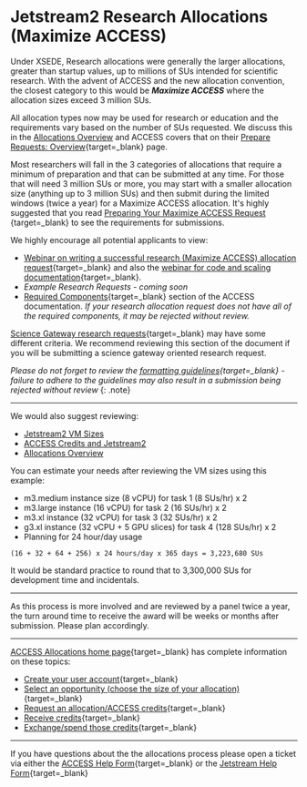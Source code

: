 # Jetstream2 Research Allocations (Maximize ACCESS)

Under XSEDE, Research allocations were generally the larger allocations, greater than startup values, up to millions of SUs intended for scientific research. With the advent of ACCESS and the new allocation convention, the closest category to this would be ***Maximize ACCESS*** where the allocation sizes exceed 3 million SUs.

All allocation types now may be used for research or education and the requirements vary based on the number of SUs requested. We discuss this in the [Allocations Overview](overview.md) and ACCESS covers that on their [Prepare Requests: Overview](https://allocations.access-ci.org/prepare-requests-overview){target=_blank} page.

Most researchers will fall in the 3 categories of allocations that require a minimum of preparation and that can be submitted at any time. For those that will need 3 million SUs or more, you may start with a smaller allocation size (anything up to 3 million SUs) and then submit during the limited windows (twice a year) for a Maximize ACCESS allocation. It's highly suggested that you read [Preparing Your Maximize ACCESS Request
](https://allocations.access-ci.org/preparing-your-maximize-access-request){target=_blank} to see the requirements for submissions.

We highly encourage all potential applicants to view:

  * [Webinar on writing a successful research (Maximize ACCESS) allocation request](https://youtu.be/W-tdqZiIM_A){target=_blank} and also the [webinar for code and scaling documentation](https://youtu.be/1rHqH1SUD-o){target=_blank}.
  * *Example Research Requests - coming soon*
  * [Required Components](https://allocations.access-ci.org/preparing-your-maximize-access-request#required-components){target=_blank} section of the ACCESS documentation. *If your research allocation request does not have all of the required components, it may be rejected without review.*

[Science Gateway research requests](https://allocations.access-ci.org/preparing-your-maximize-access-request#guidance-for-gateway-requests){target=_blank} may have some different criteria. We recommend reviewing this section of the document if you will be submitting a science gateway oriented research request.

*Please do not forget to review the [formatting guidelines](https://allocations.access-ci.org/preparing-your-maximize-access-request#appendix-formatting-guidelines){target=_blank} - failure to adhere to the guidelines may also result in a submission being rejected without review*
{: .note}

---

We would also suggest reviewing:

* [Jetstream2 VM Sizes](../general/vmsizes.md)
* [ACCESS Credits and Jetstream2](../general/access.md)
* [Allocations Overview](overview.md)

You can estimate your needs after reviewing the VM sizes using this example:

- m3.medium instance size (8 vCPU) for task 1 (8 SUs/hr) x 2
- m3.large instance (16 vCPU) for task 2 (16 SUs/hr) x 2
- m3.xl instance (32 vCPU) for task 3 (32 SUs/hr) x 2
- g3.xl instance (32 vCPU + 5 GPU slices) for task 4 (128 SUs/hr) x 2
- Planning for 24 hour/day usage

```
(16 + 32 + 64 + 256) x 24 hours/day x 365 days = 3,223,680 SUs
```

It would be standard practice to round that to 3,300,000 SUs for development time and incidentals.

---

As this process is more involved and are reviewed by a panel twice a year, the turn around time to receive the award will be weeks or months after submission. Please plan accordingly.

---

[ACCESS Allocations home page](https://allocations.access-ci.org/){target=_blank} has complete information on these topics:

* [Create your user account](https://identity.access-ci.org/new-user){target=_blank}
* [Select an opportunity (choose the size of your allocation)](https://allocations.access-ci.org/prepare-requests-overview){target=_blank}
* [Request an allocation/ACCESS credits](https://allocations.access-ci.org/opportunities){target=_blank}
* [Receive credits](https://allocations.access-ci.org/use-credits-overview){target=_blank}
* [Exchange/spend those credits](https://allocations.access-ci.org/resources){target=_blank}

---

If you have questions about the the allocations process please open a ticket via either the [ACCESS Help Form](https://support.access-ci.org/user/login?destination=/open-a-ticket){target=_blank} or the [Jetstream Help Form](https://jetstream-cloud.org/contact/index.html){target=_blank}
